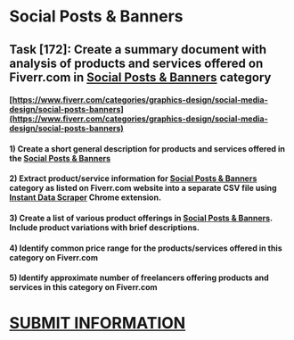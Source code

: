 # Social Posts & Banners
## Task [172]: Create a summary document with analysis of products and services offered on Fiverr.com in [Social Posts & Banners](https://www.fiverr.com/categories/graphics-design/social-media-design/social-posts-banners) category
#### [https://www.fiverr.com/categories/graphics-design/social-media-design/social-posts-banners](https://www.fiverr.com/categories/graphics-design/social-media-design/social-posts-banners)
#### 1) Create a short general description for products and services offered in the [Social Posts & Banners](https://www.fiverr.com/categories/graphics-design/social-media-design/social-posts-banners)
#### 2) Extract product/service information for [Social Posts & Banners](https://www.fiverr.com/categories/graphics-design/social-media-design/social-posts-banners) category as listed on Fiverr.com website into a separate CSV file using [Instant Data Scraper](https://chrome.google.com/webstore/detail/instant-data-scraper/ofaokhiedipichpaobibbnahnkdoiiah) Chrome extension.
#### 3) Create a list of various product offerings in [Social Posts & Banners](https://www.fiverr.com/categories/graphics-design/social-media-design/social-posts-banners). Include product variations with brief descriptions.
#### 4) Identify common price range for the products/services offered in this category on Fiverr.com
#### 5) Identify approximate number of freelancers offering products and services in this category on Fiverr.com

# [SUBMIT INFORMATION](https://forms.office.com/r/8AEKjkLxKG)
